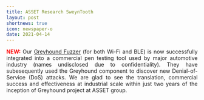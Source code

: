 ```yaml
---
title: ASSET Research SweynTooth
layout: post
shortnews: true
icon: newspaper-o
date: 2021-04-14
---
```

<p style="text-align:justify">
<font color="red"><b>NEW:</b></font>
Our <a href="https://asset-group.github.io/papers/Greyhound.pdf">Greyhound Fuzzer</a> (for both Wi-Fi and BLE) 
is now successfully integrated into a commercial pen testing tool used by major automotive industry (names 
undisclosed due to confidentiality). They have subesequently used the Greyhound component to discover new 
Denial-of-Service (DoS) attacks. We are glad to see the translation, commercial success and effectiveness 
at industrial scale within just two years of the inception of Greyhound project at ASSET group. 
</p>
